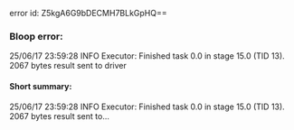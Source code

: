 error id: Z5kgA6G9bDECMH7BLkGpHQ==
### Bloop error:

25/06/17 23:59:28 INFO Executor: Finished task 0.0 in stage 15.0 (TID 13). 2067 bytes result sent to driver
#### Short summary: 

25/06/17 23:59:28 INFO Executor: Finished task 0.0 in stage 15.0 (TID 13). 2067 bytes result sent to...